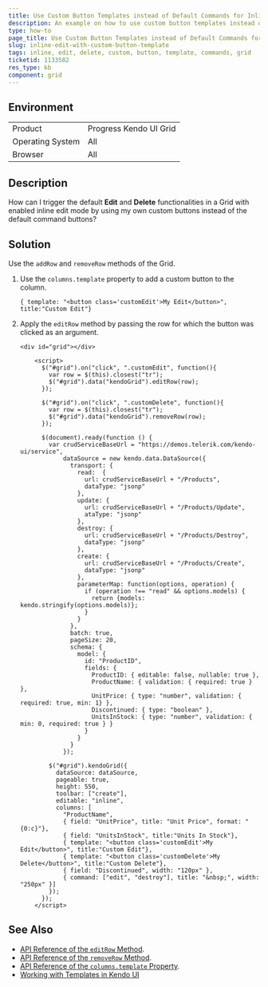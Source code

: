 ```yaml
---
title: Use Custom Button Templates instead of Default Commands for Inline Edit and Delete Functionalities
description: An example on how to use custom button templates instead of the default commands to edit and delete records in a Kendo UI Grid in inline edit mode.
type: how-to
page_title: Use Custom Button Templates instead of Default Commands for Inline Edit and Delete Functionalities | Kendo UI Grid for jQuery
slug: inline-edit-with-custom-button-template
tags: inline, edit, delete, custom, button, template, commands, grid
ticketid: 1133582
res_type: kb
component: grid
---
```


## Environment

<table>
 <tr>
  <td>Product</td>
  <td>Progress Kendo UI Grid</td>
 </tr>
 <tr>
  <td>Operating System</td>
  <td>All</td>
 </tr>
 <tr>
  <td>Browser</td>
  <td>All</td>
 </tr>
</table>


## Description

How can I trigger the default **Edit** and **Delete** functionalities in a Grid with enabled inline edit mode by using my own custom buttons instead of the default command buttons?

## Solution

Use the `addRow` and `removeRow` methods of the Grid.

1. Use the `columns.template` property to add a custom button to the column.

    ````dojo
    { template: "<button class='customEdit'>My Edit</button>", title:"Custom Edit"}
    ````

1. Apply the `editRow` method by passing the row for which the button was clicked as an argument.

    ```dojo
    <div id="grid"></div>

        <script>
          $("#grid").on("click", ".customEdit", function(){
            var row = $(this).closest("tr");
            $("#grid").data("kendoGrid").editRow(row);
          });

          $("#grid").on("click", ".customDelete", function(){
            var row = $(this).closest("tr");
            $("#grid").data("kendoGrid").removeRow(row);
          });

          $(document).ready(function () {
            var crudServiceBaseUrl = "https://demos.telerik.com/kendo-ui/service",
                dataSource = new kendo.data.DataSource({
                  transport: {
                    read:  {
                      url: crudServiceBaseUrl + "/Products",
                      dataType: "jsonp"
                    },
                    update: {
                      url: crudServiceBaseUrl + "/Products/Update",
                      ataType: "jsonp"
                    },
                    destroy: {
                      url: crudServiceBaseUrl + "/Products/Destroy",
                      dataType: "jsonp"
                    },
                    create: {
                      url: crudServiceBaseUrl + "/Products/Create",
                      dataType: "jsonp"
                    },
                    parameterMap: function(options, operation) {
                      if (operation !== "read" && options.models) {
                        return {models: kendo.stringify(options.models)};
                      }
                    }
                  },
                  batch: true,
                  pageSize: 20,
                  schema: {
                    model: {
                      id: "ProductID",
                      fields: {
                        ProductID: { editable: false, nullable: true },
                        ProductName: { validation: { required: true } },
                        UnitPrice: { type: "number", validation: { required: true, min: 1} },
                        Discontinued: { type: "boolean" },
                        UnitsInStock: { type: "number", validation: { min: 0, required: true } }
                      }
                    }
                  }
                });

            $("#grid").kendoGrid({
              dataSource: dataSource,
              pageable: true,
              height: 550,
              toolbar: ["create"],
              editable: "inline",
              columns: [
                "ProductName",
                { field: "UnitPrice", title: "Unit Price", format: "{0:c}"},
                { field: "UnitsInStock", title:"Units In Stock"},
                { template: "<button class='customEdit'>My Edit</button>", title:"Custom Edit"},
                { template: "<button class='customDelete'>My Delete</button>", title:"Custom Delete"},
                { field: "Discontinued", width: "120px" },
                { command: ["edit", "destroy"], title: "&nbsp;", width: "250px" }]
            });
          });
        </script>
    ```

## See Also

* [API Reference of the `editRow` Method](https://docs.telerik.com/kendo-ui/api/javascript/ui/grid/methods/editrow).
* [API Reference of the `removeRow` Method](https://docs.telerik.com/kendo-ui/api/javascript/ui/grid/methods/removerow).
* [API Reference of the `columns.template` Property](https://docs.telerik.com/kendo-ui/api/javascript/ui/grid/configuration/columns.template).
* [Working with Templates in Kendo UI](https://docs.telerik.com/kendo-ui/framework/templates/overview)
